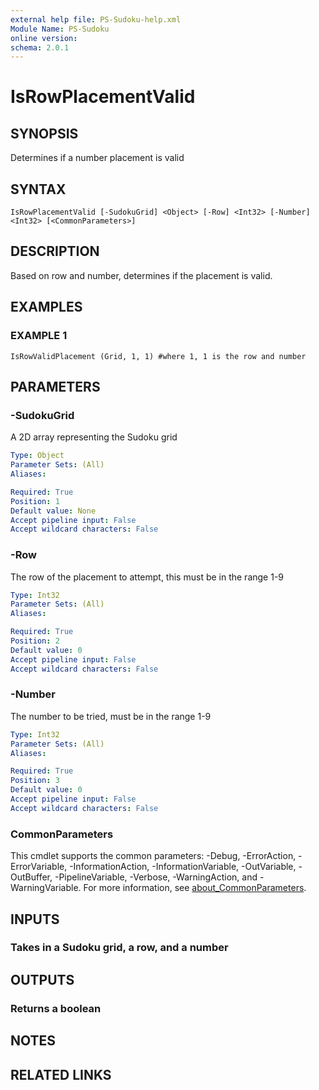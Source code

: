 ```yaml
---
external help file: PS-Sudoku-help.xml
Module Name: PS-Sudoku
online version:
schema: 2.0.1
---
```


# IsRowPlacementValid

## SYNOPSIS
Determines if a number placement is valid

## SYNTAX

```
IsRowPlacementValid [-SudokuGrid] <Object> [-Row] <Int32> [-Number] <Int32> [<CommonParameters>]
```

## DESCRIPTION
Based on row and number, determines if the placement is valid.

## EXAMPLES

### EXAMPLE 1
```
IsRowValidPlacement (Grid, 1, 1) #where 1, 1 is the row and number
```

## PARAMETERS

### -SudokuGrid
A 2D array representing the Sudoku grid

```yaml
Type: Object
Parameter Sets: (All)
Aliases:

Required: True
Position: 1
Default value: None
Accept pipeline input: False
Accept wildcard characters: False
```

### -Row
The row of the placement to attempt, this must be in the range 1-9

```yaml
Type: Int32
Parameter Sets: (All)
Aliases:

Required: True
Position: 2
Default value: 0
Accept pipeline input: False
Accept wildcard characters: False
```

### -Number
The number to be tried, must be in the range 1-9

```yaml
Type: Int32
Parameter Sets: (All)
Aliases:

Required: True
Position: 3
Default value: 0
Accept pipeline input: False
Accept wildcard characters: False
```

### CommonParameters
This cmdlet supports the common parameters: -Debug, -ErrorAction, -ErrorVariable, -InformationAction, -InformationVariable, -OutVariable, -OutBuffer, -PipelineVariable, -Verbose, -WarningAction, and -WarningVariable. For more information, see [about_CommonParameters](http://go.microsoft.com/fwlink/?LinkID=113216).

## INPUTS

### Takes in a Sudoku grid, a row, and a number
## OUTPUTS

### Returns a boolean
## NOTES

## RELATED LINKS
